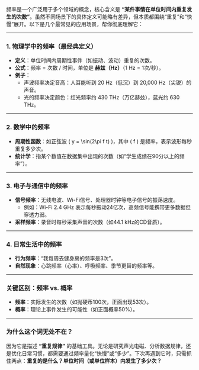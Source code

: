 频率是一个广泛用于多个领域的概念，核心含义是 **“某件事情在单位时间内重复发生的次数”**。虽然不同场景下的具体定义可能略有差异，但本质都围绕“重复”和“快慢”展开。以下是几个最常见的应用场景，帮你彻底理解它：

---

### 1. **物理学中的频率（最经典定义）**
   - **定义**：单位时间内周期性事件（如振动、波动）重复的次数。
   - **公式**：频率 = 次数 / 时间，单位是 **赫兹（Hz）**（1 Hz = 1次/秒）。
   - **例子**：
     - 声波频率决定音高：人耳能听到 20 Hz（低沉）到 20,000 Hz（尖锐）的声音。
     - 光的频率决定颜色：红光频率约 430 THz（万亿赫兹），蓝光约 630 THz。

---

### 2. **数学中的频率**
   - **周期性函数**：如正弦波 \( y = \sin(2\pi f t) \)，其中 \( f \) 是频率，表示波形每秒重复多少次。
   - **统计学**：指某个数值在数据集中出现的次数（如“学生成绩在90分以上的频率”）。

---

### 3. **电子与通信中的频率**
   - **信号频率**：无线电波、Wi-Fi信号、处理器时钟等电子信号的振荡速度。
     - 例如：Wi-Fi 2.4 GHz 表示每秒振动24亿次，高频信号能携带更多数据但穿透力弱。
   - **采样频率**：录音时每秒采集声音的次数（如44.1 kHz的CD音质）。

---

### 4. **日常生活中的频率**
   - **行为频率**：“我每周去健身房的频率是3次”。
   - **自然现象**：心跳频率（心率）、呼吸频率、季节更替的频率等。

---

### 关键区别：频率 vs. 概率
  - **频率**：实际发生的次数（如抛硬币100次，正面出现53次）。
  - **概率**：理论上事件发生的可能性（如正面概率50%）。

---

### 为什么这个词无处不在？
因为它是描述 **“重复规律”** 的基础工具。无论是研究声光电磁、分析数据规律，还是优化日常习惯，都需要通过频率量化“快慢”或“多少”。下次再遇到它时，只需抓住两点：**重复的是什么？单位时间（或单位样本）内发生了多少次？**